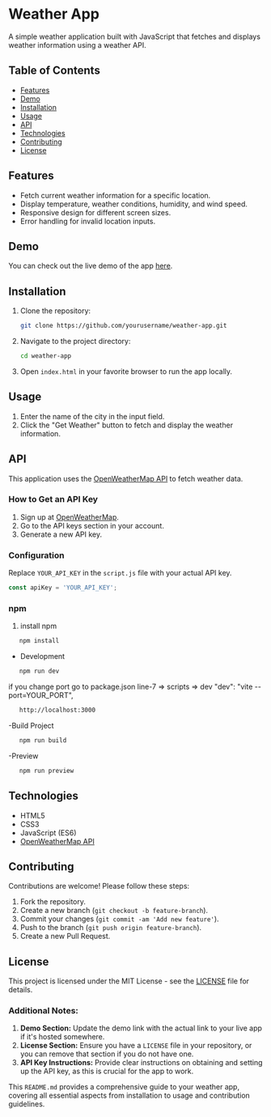 
# Weather App

A simple weather application built with JavaScript that fetches and displays weather information using a weather API.

## Table of Contents
- [Features](#features)
- [Demo](#demo)
- [Installation](#installation)
- [Usage](#usage)
- [API](#api)
- [Technologies](#technologies)
- [Contributing](#contributing)
- [License](#license)

## Features
- Fetch current weather information for a specific location.
- Display temperature, weather conditions, humidity, and wind speed.
- Responsive design for different screen sizes.
- Error handling for invalid location inputs.

## Demo
You can check out the live demo of the app [here](#).

## Installation
1. Clone the repository:
   ```sh
   git clone https://github.com/yourusername/weather-app.git
   ```
2. Navigate to the project directory:
   ```sh
   cd weather-app
   ```
3. Open `index.html` in your favorite browser to run the app locally.

## Usage
1. Enter the name of the city in the input field.
2. Click the "Get Weather" button to fetch and display the weather information.

## API
This application uses the [OpenWeatherMap API](https://openweathermap.org/api) to fetch weather data.

### How to Get an API Key
1. Sign up at [OpenWeatherMap](https://home.openweathermap.org/users/sign_up).
2. Go to the API keys section in your account.
3. Generate a new API key.

### Configuration
Replace `YOUR_API_KEY` in the `script.js` file with your actual API key.
```javascript
const apiKey = 'YOUR_API_KEY';
```

### npm
1. install npm
```bash
   npm install
```
- Development
```bash
   npm run dev
```
if you change port go to package.json line-7 => scripts => dev
"dev": "vite --port=YOUR_PORT",

```bash
   http://localhost:3000
```

-Build Project
```bash
   npm run build
```
-Preview
```bash
   npm run preview
```

## Technologies
- HTML5
- CSS3
- JavaScript (ES6)
- [OpenWeatherMap API](https://openweathermap.org/api)

## Contributing
Contributions are welcome! Please follow these steps:
1. Fork the repository.
2. Create a new branch (`git checkout -b feature-branch`).
3. Commit your changes (`git commit -am 'Add new feature'`).
4. Push to the branch (`git push origin feature-branch`).
5. Create a new Pull Request.

## License
This project is licensed under the MIT License - see the [LICENSE](LICENSE) file for details.



### Additional Notes:

1. **Demo Section:** Update the demo link with the actual link to your live app if it's hosted somewhere.
2. **License Section:** Ensure you have a `LICENSE` file in your repository, or you can remove that section if you do not have one.
3. **API Key Instructions:** Provide clear instructions on obtaining and setting up the API key, as this is crucial for the app to work.

This `README.md` provides a comprehensive guide to your weather app, covering all essential aspects from installation to usage and contribution guidelines.